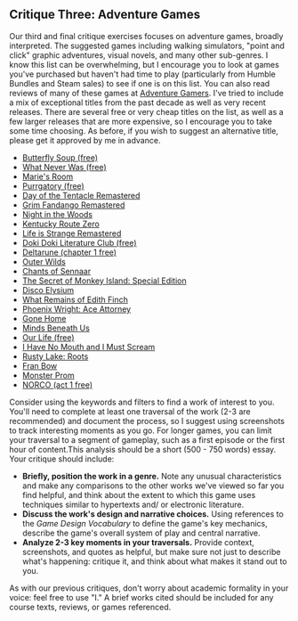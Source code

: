 ## Critique Three: Adventure Games

Our third and final critique exercises focuses on adventure games, broadly interpreted. The suggested games including walking simulators, "point and click" graphic adventures, visual novels, and many other sub-genres. I know this list can be overwhelming, but I encourage you to look at games you've purchased but haven't had time to play (particularly from Humble Bundles and Steam sales) to see if one is on this list. You can also read reviews of many of these games at [Adventure Gamers](https://adventuregamers.com/). I've tried to include a mix of exceptional titles from the past decade as well as very recent releases. There are several free or very cheap titles on the list, as well as a few larger releases that are more expensive, so I encourage you to take some time choosing. As before, if you wish to suggest an alternative title, please get it approved by me in advance.

- [Butterfly Soup (free)](https://brianna-lei.itch.io/butterfly-soup)
- [What Never Was (free)](https://store.steampowered.com/app/866440/What_Never_Was/)
- [Marie's Room](https://store.steampowered.com/app/648390/Maries_Room/) 
- [Purrgatory (free)](https://store.steampowered.com/app/1713610/Purrgatory/)
- [Day of the Tentacle Remastered](https://store.steampowered.com/app/388210/Day_of_the_Tentacle_Remastered/)
- [Grim Fandango Remastered](https://store.steampowered.com/app/316790/Grim_Fandango_Remastered/)
- [Night in the Woods](https://store.steampowered.com/app/481510/Night_in_the_Woods/)
- [Kentucky Route Zero](https://store.steampowered.com/app/231200/Kentucky_Route_Zero_PC_Edition/)
- [Life is Strange Remastered](https://store.steampowered.com/agecheck/app/1265920/)
- [Doki Doki Literature Club (free)](https://teamsalvato.itch.io/ddlc)
- [Deltarune (chapter 1 free)](https://tobyfox.itch.io/deltarune)
- [Outer Wilds](https://store.steampowered.com/app/753640/Outer_Wilds/)
- [Chants of Sennaar](https://store.steampowered.com/app/1931770/Chants_of_Sennaar/)
- [The Secret of Monkey Island: Special Edition](https://www.gog.com/en/game/the_secret_of_monkey_island_special_edition)
- [Disco Elysium](https://store.steampowered.com/app/632470/Disco_Elysium__The_Final_Cut/)
- [What Remains of Edith Finch](https://store.steampowered.com/app/501300/What_Remains_of_Edith_Finch/)
- [Phoenix Wright: Ace Attorney](https://store.steampowered.com/app/787480/Phoenix_Wright_Ace_Attorney_Trilogy/)
- [Gone Home](https://store.steampowered.com/app/232430/Gone_Home/)
- [Minds Beneath Us](https://store.steampowered.com/app/1610440/Minds_Beneath_Us/)
- [Our Life (free)](https://store.steampowered.com/app/1129190/Our_Life_Beginnings__Always/)
- [I Have No Mouth and I Must Scream](https://www.gog.com/en/game/i_have_no_mouth_and_i_must_scream)
- [Rusty Lake: Roots](https://www.gog.com/en/game/rusty_lake_roots)
- [Fran Bow](https://www.gog.com/en/game/fran_bow)
- [Monster Prom](https://store.steampowered.com/app/743450/Monster_Prom/)
- [NORCO (act 1 free)](https://store.steampowered.com/app/1221250/NORCO/)

Consider using the keywords and filters to find a work of interest to you. You'll need to complete at least one traversal of the work (2-3 are recommended) and document the process, so I suggest using screenshots to track interesting moments as you go. For longer games, you can limit your traversal to a segment of gameplay, such as a first episode or the first hour of content.This analysis should be a short (500 - 750 words) essay. Your critique should include:

- **Briefly, position the work in a genre.** Note any unusual characteristics and make any comparisons to the other works we've viewed so far you find helpful, and think about the extent to which this game uses techniques similar to hypertexts and/ or electronic literature.
- **Discuss the work's design and narrative choices.** Using references to the *Game Design Vocabulary* to define the game's key mechanics, describe the game's overall system of play and central narrative.
- **Analyze 2-3 key moments in your traversals.** Provide context, screenshots, and quotes as helpful, but make sure not just to describe what's happening: critique it, and think about what makes it stand out to you. 

As with our previous critiques, don't worry about academic formality in your voice: feel free to use "I." A brief works cited should be included for any course texts, reviews, or games referenced.